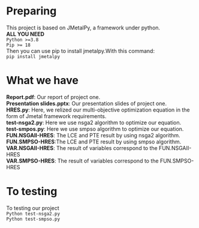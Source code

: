 # Preparing
This project is based on JMetalPy, a framework under python.  
**ALL YOU NEED**  
`Python >=3.8`  
`Pip >= 18`  
Then you can use pip to install jmetalpy.With this command:  
`pip install jmetalpy`  

# What we have  
**Report.pdf**: Our report of project one.  
**Presentation slides.pptx**: Our presentation slides of project one.   
**HRES.py**: Here, we relized our multi-objective optimization equation in the form of Jmetal framework requirements.  
**test-nsga2.py**: Here we use nsga2 algorithm to optimize our equation.  
**test-smpos.py**: Here we use smpso algorithm to optimize our equation.  
**FUN.NSGAII-HRES**: The LCE and PTE result by using nsga2 algorithm.  
**FUN.SMPSO-HRES**:The LCE and PTE result by using smpso algorithm.  
**VAR.NSGAII-HRES**: The result of variables correspond to the FUN.NSGAII-HRES  
**VAR.SMPSO-HRES**: The result of variables correspond to the FUN.SMPSO-HRES

# To testing  
To testing our project  
`Python test-nsga2.py`  
`Python test-smpso.py`
